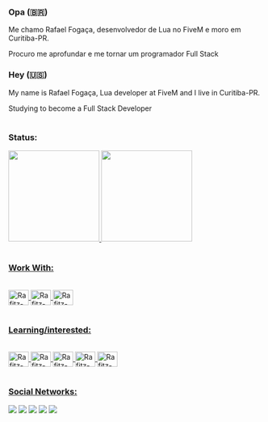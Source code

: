 ### Opa (🇧🇷) 

Me chamo Rafael Fogaça, desenvolvedor de Lua no FiveM e moro em Curitiba-PR.
    
Procuro me aprofundar e me tornar um programador Full Stack

### Hey (🇺🇸)

My name is Rafael Fogaça, Lua developer at FiveM and I live in Curitiba-PR.
    
Studying to become a Full Stack Developer

#
### Status:

 <div>
  <a href="https://github.com/rafitz">
  <img height="180em" src="https://github-readme-stats.vercel.app/api?username=rafitz&show_icons=true&theme=light&include_all_commits=true&count_private=true"/>
  <img height="180em" src="https://github-readme-stats.vercel.app/api/top-langs/?username=rafitz&&langs_count=7&theme=light"/>
</div>

#
### Work With:

<div style="display: inline_block"><br>
  <img align="center" alt="Rafitz-Lua" height="30" width="40" src="https://cdn.discordapp.com/attachments/783052680204517458/882948261244194857/lua-plain-wordmark.svg">
  <img align="center" alt="Rafitz-css" height="30" width="40" src="https://cdn.discordapp.com/attachments/885838000423063572/888226188559024169/css3-original.svg">
  <img align="center" alt="Rafitz-html" height="30" width="40" src="https://cdn.discordapp.com/attachments/885838000423063572/888226390418264084/html5-original.svg">
</div>

#
### Learning/interested:

<div style="display: inline_block"><br>
  <img align="center" alt="Rafitz-js" height="30" width="40" src="https://cdn.discordapp.com/attachments/885838000423063572/888226866941550642/javascript-original.svg">
  <img align="center" alt="Rafitz-php" height="30" width="40" src="https://cdn.discordapp.com/attachments/885838000423063572/888227665893556224/php-plain.svg">
  <img align="center" alt="Rafitz-react" height="30" width="40" src="https://cdn.discordapp.com/attachments/885838000423063572/888228399582162944/react-original.svg">
  <img align="center" alt="Rafitz-python" height="30" width="40" src="https://cdn.discordapp.com/attachments/885838000423063572/888228739555676221/python-original.svg">
  <img align="center" alt="Rafitz-vuejs" height="30" width="40" src="https://cdn.discordapp.com/attachments/885838000423063572/888229304666837064/vuejs-original.svg">
</div>

#
### Social Networks:

<div> 
  <a href="https://www.youtube.com/channel/UCuJIkFSCjubtU_5X_oPaKbw" target="_blank"><img src="https://img.shields.io/badge/YouTube-FF0000?style=for-the-badge&logo=youtube&logoColor=white" target="_blank"></a>
  <a href="https://instagram.com/rafitz_ofc" target="_blank"><img src="https://img.shields.io/badge/-Instagram-%23E4405F?style=for-the-badge&logo=instagram&logoColor=white" target="_blank"></a>
 	<a href="https://www.twitch.tv/rafitzz_" target="_blank"><img src="https://img.shields.io/badge/Twitch-9146FF?style=for-the-badge&logo=twitch&logoColor=white" target="_blank"></a>
 <a href="https://discord.gg/rafitzcm" target="_blank"><img src="https://img.shields.io/badge/Discord-7289DA?style=for-the-badge&logo=discord&logoColor=white" target="_blank"></a> 
  <a href = "mailto:rafaelfocaca@gmail.com"><img src="https://img.shields.io/badge/-Gmail-%23333?style=for-the-badge&logo=gmail&logoColor=white" target="_blank"></a>
</div>
